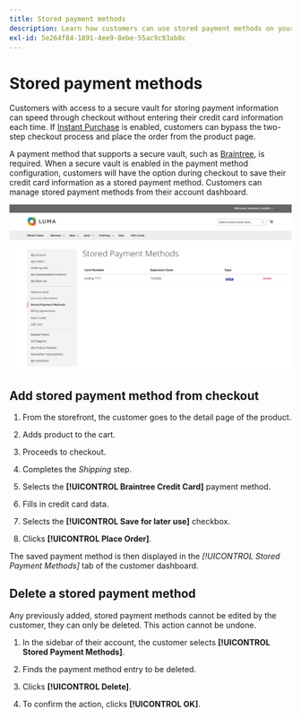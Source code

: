 ```yaml
---
title: Stored payment methods
description: Learn how customers can use stored payment methods on your Commerce storefront.
exl-id: 5e264f84-1891-4ee9-8ebe-55ac9c93ab8c
---
```

# Stored payment methods

Customers with access to a secure vault for storing payment information can speed through checkout without entering their credit card information each time. If [Instant Purchase](checkout-instant-purchase.md) is enabled, customers can bypass the two-step checkout process and place the order from the product page.

A payment method that supports a secure vault, such as [Braintree](braintree.md), is required. When a secure vault is enabled in the payment method configuration, customers will have the option during checkout to save their credit card information as a stored payment method. Customers can manage stored payment methods from their account dashboard.

![Stored Payment Methods](./assets/customer-account-stored-payment-methods.png)<!-- zoom -->

## Add stored payment method from checkout

1. From the storefront, the customer goes to the detail page of the product.

1. Adds product to the cart.

1. Proceeds to checkout.

1. Completes the _Shipping_ step.

1. Selects the **[!UICONTROL Braintree Credit Card]** payment method.

1. Fills in credit card data.

1. Selects the **[!UICONTROL Save for later use]** checkbox.

1. Clicks **[!UICONTROL Place Order]**.

The saved payment method is then displayed in the _[!UICONTROL Stored Payment Methods]_ tab of the customer dashboard.

## Delete a stored payment method

Any previously added, stored payment methods cannot be edited by the customer, they can only be deleted. This action cannot be undone.

1. In the sidebar of their account, the customer selects **[!UICONTROL Stored Payment Methods]**.

1. Finds the payment method entry to be deleted.

1. Clicks **[!UICONTROL Delete]**.

1. To confirm the action, clicks **[!UICONTROL OK]**.
